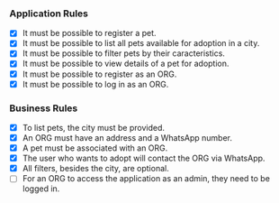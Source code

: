 ### Application Rules

- [x] It must be possible to register a pet.
- [x] It must be possible to list all pets available for adoption in a city.
- [x] It must be possible to filter pets by their caracteristics.
- [x] It must be possible to view details of a pet for adoption.
- [x] It must be possible to register as an ORG.
- [x] It must be possible to log in as an ORG.

### Business Rules

- [x] To list pets, the city must be provided.
- [x] An ORG must have an address and a WhatsApp number.
- [x] A pet must be associated with an ORG.
- [x] The user who wants to adopt will contact the ORG via WhatsApp.
- [x] All filters, besides the city, are optional.
- [ ] For an ORG to access the application as an admin, they need to be logged in.
